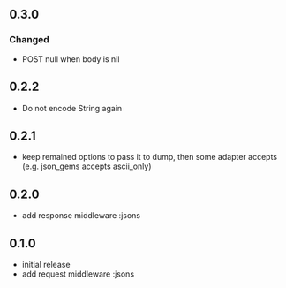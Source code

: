 ## 0.3.0
### Changed

* POST null when body is nil

## 0.2.2

* Do not encode String again

## 0.2.1

* keep remained options to pass it to dump, then some adapter accepts (e.g. json_gems accepts ascii_only)

## 0.2.0

* add response middleware :jsons

## 0.1.0

* initial release
 * add request middleware :jsons
